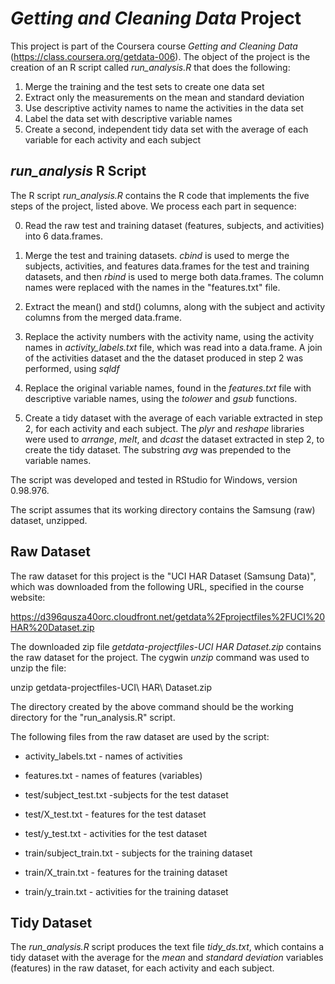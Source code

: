 # _Getting and Cleaning Data_ Project

This project is part of the Coursera course *Getting and Cleaning Data* (https://class.coursera.org/getdata-006). The object of the project is the creation of an R script called *run_analysis.R* that does the following:

1. Merge the training and the test sets to create one data set
2. Extract only the measurements on the mean and standard deviation
3. Use descriptive activity names to name the activities in the data set
4. Label the data set with descriptive variable names
5. Create a second, independent tidy data set with the average of each variable for each activity and each subject

## *run_analysis* R Script

The R script *run_analysis.R* contains the R code that implements the five steps of the project, listed above. We process each part in sequence:

0. Read the raw test and training dataset (features, subjects, and activities) into 6 data.frames.

1. Merge the test and training datasets. *cbind* is used to merge the subjects, activities, and features data.frames for the test and training datasets, and then *rbind* is used to merge both data.frames. The column names were replaced with the names in the "features.txt" file.

2. Extract the mean() and std() columns, along with the subject and activity columns from the merged data.frame.

3. Replace the activity numbers with the activity name, using the activity names in *activity_labels.txt* file, which was read into a data.frame. A join of the activities dataset and the the dataset produced in step 2 was performed, using *sqldf*

4. Replace the original variable names, found in the *features.txt* file with descriptive variable names, using the *tolower* and *gsub* functions.

5. Create a tidy dataset with the average of each variable extracted in step 2, for each activity and each subject. The *plyr* and *reshape* libraries were used to *arrange*, *melt*, and *dcast* the dataset extracted in step 2, to create the tidy dataset. The substring *avg* was prepended to the variable names.

The script was developed and tested in RStudio for Windows, version 0.98.976. 

The script assumes that its working directory contains the Samsung (raw) dataset, unzipped.

## Raw Dataset

The raw dataset for this project is the "UCI HAR Dataset (Samsung Data)", which was downloaded from the following URL, specified in the course website:

https://d396qusza40orc.cloudfront.net/getdata%2Fprojectfiles%2FUCI%20HAR%20Dataset.zip 

The downloaded zip file *getdata-projectfiles-UCI HAR Dataset.zip* contains the raw dataset for the project. The cygwin *unzip* command was used to unzip the file:

unzip getdata-projectfiles-UCI\ HAR\ Dataset.zip

The directory created by the above command should be the working directory for the "run_analysis.R" script.

The following files from the raw dataset are used by the script:

* activity_labels.txt - names of activities
* features.txt - names of features (variables)

* test/subject_test.txt -subjects for the test dataset
* test/X_test.txt - features for the test dataset
* test/y_test.txt - activities for the test dataset

* train/subject_train.txt - subjects for the training dataset
* train/X_train.txt - features for the training dataset
* train/y_train.txt - activities for the training dataset


## Tidy Dataset

The *run_analysis.R* script produces the text file *tidy_ds.txt*, which contains a tidy dataset with the average for the *mean* and *standard deviation* variables (features) in the raw dataset, for each activity and each subject.
